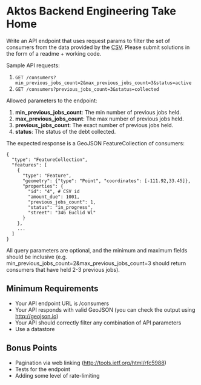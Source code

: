 # Aktos Backend Engineering Take Home

Write an API endpoint that uses request params to filter the set of consumers from the data provided by the [CSV](https://drive.google.com/file/d/1gzh1GczznM8p-qW0UNm4H9HLnydXnf6Q/view?usp=sharing). Please submit solutions in the form of a readme + working code.

Sample API requests:
1. `GET /consumers?min_previous_jobs_count=2&max_previous_jobs_count=3&status=active`
2. `GET /consumers?previous_jobs_count=3&status=collected`

Allowed parameters to the endpoint:

1. **min_previous_jobs_count**: The min number of previous jobs held.
2. **max_previous_jobs_count**: The max number of previous jobs held.
3. **previous_jobs_count**: The exact number of previous jobs held.
4. **status**: The status of the debt collected.

The expected response is a GeoJSON FeatureCollection of consumers:
```
{
  "type": "FeatureCollection",
  "features": [
    {
      "type": "Feature",
      "geometry": {"type": "Point", "coordinates": [-111.92,33.45]},
      "properties": {
        "id": "4", # CSV id
        "amount_due": 1001,
        "previous_jobs_count": 1,
        "status": "in_progress",
        "street": "346 Euclid Wl"
      }
    },
    ...
  ]
}
```


All query parameters are optional, and the minimum and maximum fields should be inclusive (e.g. min_previous_jobs_count=2&max_previous_jobs_count=3 should return consumers that have held 2-3 previous jobs).

## Minimum Requirements
- Your API endpoint URL is /consumers
- Your API responds with valid GeoJSON (you can check the output using http://geojson.io)
- Your API should correctly filter any combination of API parameters
- Use a datastore

## Bonus Points
- Pagination via web linking (http://tools.ietf.org/html/rfc5988)
- Tests for the endpoint
- Adding some level of rate-limiting

